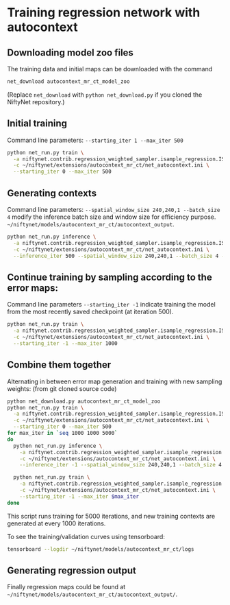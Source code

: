 # Training regression network with autocontext


## Downloading model zoo files

The training data and initial maps can be downloaded with the command
```bash
net_download autocontext_mr_ct_model_zoo
```

(Replace `net_download` with `python net_download.py` if you cloned the NiftyNet repository.)


## Initial training
Command line parameters: ``--starting_iter 1 --max_iter 500``
```bash
python net_run.py train \
  -a niftynet.contrib.regression_weighted_sampler.isample_regression.ISampleRegression \
  -c ~/niftynet/extensions/autocontext_mr_ct/net_autocontext.ini \
  --starting_iter 0 --max_iter 500
```


## Generating contexts
Command line parameters: ``--spatial_window_size 240,240,1 --batch_size 4``
modify the inference batch size and window size for efficiency purpose.
``~/niftynet/models/autocontext_mr_ct/autocontext_output``.
```bash
python net_run.py inference \
  -a niftynet.contrib.regression_weighted_sampler.isample_regression.ISampleRegression \
  -c ~/niftynet/extensions/autocontext_mr_ct/net_autocontext.ini \
  --inference_iter 500 --spatial_window_size 240,240,1 --batch_size 4 --dataset_split_file nofile
```

## Continue training by sampling according to the error maps:
Command line parameters ``--starting_iter -1``
indicate training the model from the most recently saved checkpoint (at iteration 500).
```bash
python net_run.py train \
  -a niftynet.contrib.regression_weighted_sampler.isample_regression.ISampleRegression \
  -c ~/niftynet/extensions/autocontext_mr_ct/net_autocontext.ini \
  --starting_iter -1 --max_iter 1000
```


## Combine them together
Alternating in between error map generation and training with new sampling weights:
(from git cloned source code)
```bash
python net_download.py autocontext_mr_ct_model_zoo
python net_run.py train \
  -a niftynet.contrib.regression_weighted_sampler.isample_regression.ISampleRegression \
  -c ~/niftynet/extensions/autocontext_mr_ct/net_autocontext.ini \
  --starting_iter 0 --max_iter 500
for max_iter in `seq 1000 1000 5000`
do
  python net_run.py inference \
    -a niftynet.contrib.regression_weighted_sampler.isample_regression.ISampleRegression \
    -c ~/niftynet/extensions/autocontext_mr_ct/net_autocontext.ini \
    --inference_iter -1 --spatial_window_size 240,240,1 --batch_size 4 --dataset_split_file nofile

  python net_run.py train \
    -a niftynet.contrib.regression_weighted_sampler.isample_regression.ISampleRegression \
    -c ~/niftynet/extensions/autocontext_mr_ct/net_autocontext.ini \
    --starting_iter -1 --max_iter $max_iter
done
```
This script runs training for 5000 iterations,
and new training contexts are generated at every 1000 iterations.

To see the training/validation curves using tensorboard:
```bash
tensorboard --logdir ~/niftynet/models/autocontext_mr_ct/logs
```

## Generating regression output
Finally regression maps could be found at ``~/niftynet/models/autocontext_mr_ct/autocontext_output/``.
